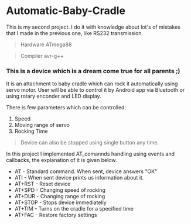 # Automatic-Baby-Cradle

This is my second project. I do it with knowledge about lot's of mistakes that I made in the previous one, like RS232 transmission.
> Hardware ATmega88

> Compiler avr-g++


### This is a device which is a dream come true for all parents ;) 

It is an attachment to baby cradle which can rock it automatically using servo motor. User will be able to control it by Android app via Bluetooth or using rotary enconder and LED display.

There is few parameters which can be controlled:
 1. Speed
 2. Moving range of servo
 3. Rocking Time
 
 > Device can also be stopped using single button any time.



In this project I implemented AT_comannds handling using events and callbacks, the explanation of it is given below.

* AT - Standard command. When sent, device answers "OK"
* ATI - When sent device prints us information about it.
* AT+RST - Reset device
* AT+SPD - Changing speed of rocking
* AT+DUR - Changing range of rocking 
* AT+STOP - Stops device immediatelly 
* AT+TIM - Turns on the cradle for a specified time
* AT+FAC - Restore factory settings




